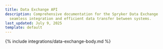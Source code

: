 ```yaml
---
title: Data Exchange API
description: Comprehensive documentation for the Spryker Data Exchange API, enabling
  seamless integration and efficient data transfer between systems.
last_updated: July 9, 2025
template: default
---
```


{% include integrations/data-exchange-body.md %}
